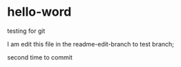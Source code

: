 # hello-word
testing for git

I am edit this file in the readme-edit-branch to test branch; 

second time to commit
